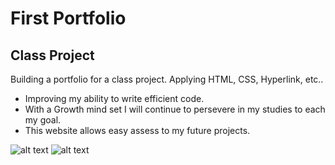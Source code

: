# First Portfolio

## Class Project 

Building a portfolio for a class project. Applying HTML, CSS, Hyperlink, etc..

- Improving my ability to write efficient code. 
- With a Growth mind set I will continue to persevere in my studies to each my goal.
- This website allows easy assess to my future projects.



![alt text](assets/images/screenshot.png)
![alt text](assets/images/screenshot.png)